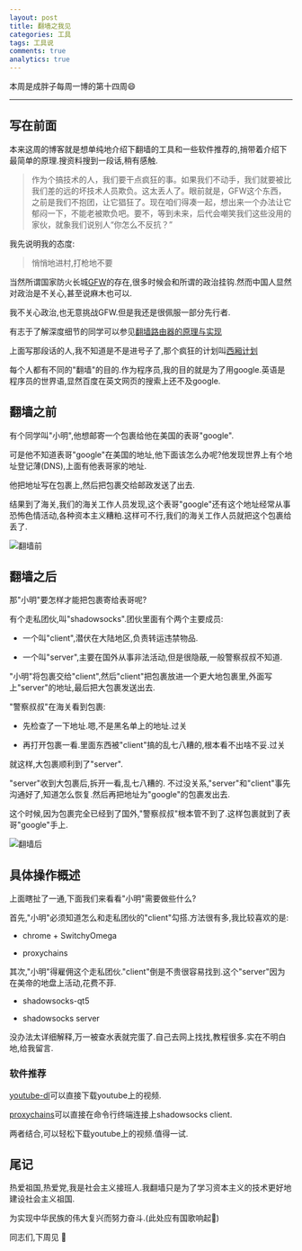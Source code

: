 ```yaml
---
layout: post
title: 翻墙之我见
categories: 工具
tags: 工具说
comments: true
analytics: true
---
```


本周是成胖子每周一博的第十四周:smile:

---

## 写在前面
本来这周的博客就是想单纯地介绍下翻墙的工具和一些软件推荐的,捎带着介绍下最简单的原理.搜资料搜到一段话,稍有感触.

>作为个搞技术的人，我们要干点疯狂的事。如果我们不动手，我们就要被比我们差的远的坏技术人员欺负。这太丢人了。眼前就是，GFW这个东西，之前是我们不抱团，让它猖狂了。现在咱们得凑一起，想出来一个办法让它郁闷一下，不能老被欺负吧。要不，等到未来，后代会嘲笑我们这些没用的家伙，就象我们说别人“你怎么不反抗？”

<!--more-->

我先说明我的态度:

> 悄悄地进村,打枪地不要

当然所谓国家防火长城[GFW](https://zh.wikipedia.org/wiki/%E9%98%B2%E7%81%AB%E9%95%BF%E5%9F%8E)的存在,很多时候会和所谓的政治挂钩.然而中国人显然对政治是不关心,甚至说麻木也可以.

我不关心政治,也无意挑战GFW.但是我还是很佩服一部分先行者.

有志于了解深度细节的同学可以参见[翻墙路由器的原理与实现](https://docs.google.com/document/d/1mmMiMYbviMxJ-DhTyIGdK7OOg581LSD1CZV4XY1OMG8/pub)

上面写那段话的人,我不知道是不是进号子了,那个疯狂的计划叫[西厢计划](http://gfwrev.blogspot.com/)

每个人都有不同的"翻墙"的目的.作为程序员,我的目的就是为了用google.英语是程序员的世界语,显然百度在英文网页的搜索上还不及google.

## 翻墙之前
有个同学叫"小明",他想邮寄一个包裹给他在美国的表哥"google".

可是他不知道表哥"google"在美国的地址,他下面该怎么办呢?他发现世界上有个地址登记薄(DNS),上面有他表哥家的地址.

他把地址写在包裹上,然后把包裹交给邮政发送了出去.

结果到了海关,我们的海关工作人员发现,这个表哥"google"还有这个地址经常从事恐怖色情活动,各种资本主义糟粕.这样可不行,我们的海关工作人员就把这个包裹给丢了.

![翻墙前](http://ww3.sinaimg.cn/large/006kvZhRjw1f23ayn6ppwj30dw03gaa8.jpg)

## 翻墙之后
那"小明"要怎样才能把包裹寄给表哥呢?

有个走私团伙,叫"shadowsocks".团伙里面有个两个主要成员:

* 一个叫"client",潜伏在大陆地区,负责转运违禁物品.

* 一个叫"server",主要在国外从事非法活动,但是很隐蔽,一般警察叔叔不知道.

"小明"将包裹交给"client",然后"client"把包裹放进一个更大地包裹里,外面写上"server"的地址,最后把大包裹发送出去.

"警察叔叔"在海关看到包裹:

* 先检查了一下地址.嗯,不是黑名单上的地址.过关

* 再打开包裹一看.里面东西被"client"搞的乱七八糟的,根本看不出啥不妥.过关

就这样,大包裹顺利到了"server".

"server"收到大包裹后,拆开一看,乱七八糟的.
不过没关系,"server"和"client"事先沟通好了,知道怎么恢复.然后再把地址为"google"的包裹发出去.

这个时候,因为包裹完全已经到了国外,"警察叔叔"根本管不到了.这样包裹就到了表哥"google"手上.

![翻墙后](http://ww4.sinaimg.cn/large/006kvZhRjw1f23brs539hj30f00avmy2.jpg)

## 具体操作概述
上面瞎扯了一通,下面我们来看看"小明"需要做些什么?

首先,"小明"必须知道怎么和走私团伙的"client"勾搭.方法很有多,我比较喜欢的是:

* chrome + SwitchyOmega

* proxychains

其次,"小明"得雇佣这个走私团伙."client"倒是不贵很容易找到.这个"server"因为在美帝的地盘上活动,花费不菲.

* shadowsocks-qt5

* shadowsocks server

没办法太详细解释,万一被查水表就完蛋了.自己去网上找找,教程很多.实在不明白地,给我留言.

### 软件推荐
[youtube-dl](https://rg3.github.io/youtube-dl/)可以直接下载youtube上的视频.

[proxychains](http://proxychains.sourceforge.net/)可以直接在命令行终端连接上shadowsocks client.

两者结合,可以轻松下载youtube上的视频.值得一试.

## 尾记
热爱祖国,热爱党,我是社会主义接班人.我翻墙只是为了学习资本主义的技术更好地建设社会主义祖国.

为实现中华民族的伟大复兴而努力奋斗.(此处应有国歌响起:musical_note:)

同志们,下周见 :wave:
